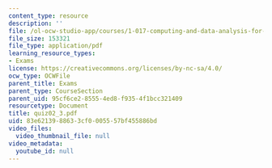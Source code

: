 ```yaml
---
content_type: resource
description: ''
file: /ol-ocw-studio-app/courses/1-017-computing-and-data-analysis-for-environmental-applications-fall-2003/83e6213988633cf0005557bf455886bd_quiz02_3.pdf
file_size: 153321
file_type: application/pdf
learning_resource_types:
- Exams
license: https://creativecommons.org/licenses/by-nc-sa/4.0/
ocw_type: OCWFile
parent_title: Exams
parent_type: CourseSection
parent_uid: 95cf6ce2-8555-4ed8-f935-4f1bcc321409
resourcetype: Document
title: quiz02_3.pdf
uid: 83e62139-8863-3cf0-0055-57bf455886bd
video_files:
  video_thumbnail_file: null
video_metadata:
  youtube_id: null
---
```

